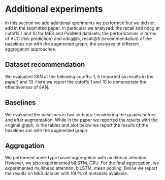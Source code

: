 # Additional experiments
In this section we add additional eperiments we performed but we did not add in the submitted paper. In particular we analysed: the recall and ndcg at cutoffs 1 and 10 for MES and PubMed datasets; the performances in terms of AUC (link prediction) and ndcg@5, recall@5 (recommendation) of the baselines run with the augmented graph; the analyses of different aggregation approaches.

## Dataset recommendation
We evaluated SAN at the following cutoffs: 1, 5 (reported as results in the paper) and 10. Here we report the cutoffs 1 and 10 to demonstrate the effectiveness of SAN.

## Baselines
We evaluated the baselines in two settings: considering the graphs before and after augmentation. While in the paper we reported the results with the original graph, in the tables and plot below we report the results of the baselines run with the augmented graph.

## Aggregation
We performed node-type based aggregation with multihead attention. However, we also experimented biLSTM, GRU. For the final aggregation, we experimented multihead attention, biLSTM, mean pooling. Bwloe we report the results on MES dataset with 100% of metadata available.
